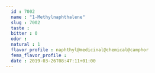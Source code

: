 ```yaml
---
  id : 7002
  name : "1-Methylnaphthalene"
  slug : 7002
  taste : 
  bitter : 0
  odor : 
  natural : 1
  flavor_profile : naphthyl@medicinal@chemical@camphor
  fema_flavor_profile : 
  date : 2019-03-26T08:47:11+01:00
---
```



